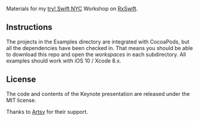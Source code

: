 Materials for my [try! Swift NYC](https://www.tryswift.co/events/2017/nyc/) Workshop on [RxSwift](http://github.com/ReactiveX/RxSwift/issues/579).

Instructions
------------

The projects in the Examples directory are integrated with CocoaPods, but all the dependencies have been checked in. That means you should be able to download this repo and open the *workspaces* in each subdirectory. All examples should work with iOS 10 / Xcode 8.x.

License
-------

The code and contents of the Keynote presentation are released under the MIT license.

Thanks to [Artsy](http://artsy.github.io) for their support.
